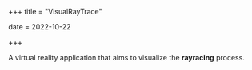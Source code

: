 +++
title = "VisualRayTrace"

date = 2022-10-22

+++

A virtual reality application that aims to visualize the <b>rayracing</b> process. 